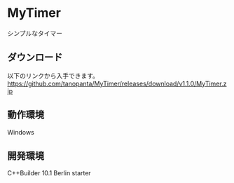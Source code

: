 # MyTimer

シンプルなタイマー

## ダウンロード
以下のリンクから入手できます。  
https://github.com/tanopanta/MyTimer/releases/download/v1.1.0/MyTimer.zip

## 動作環境
Windows

## 開発環境
C++Builder 10.1 Berlin starter
